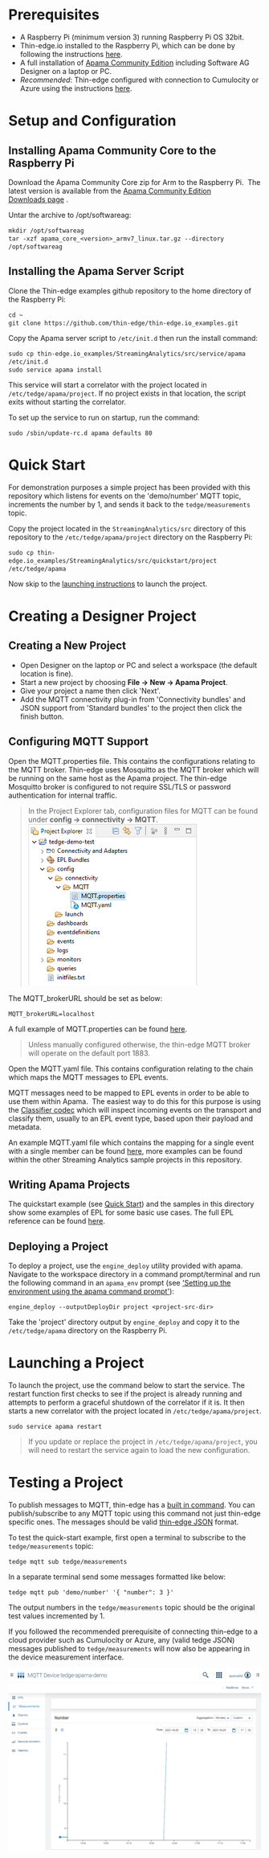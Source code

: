# Prerequisites

- A Raspberry Pi (minimum version 3) running Raspberry Pi OS 32bit. 
- Thin-edge.io installed to the Raspberry Pi, which can be done by following the instructions [here](https://github.com/thin-edge/thin-edge.io/blob/main/docs/src/howto-guides/002_installation.md).
- A full installation of [Apama Community Edition](https://apamacommunity.com/downloads/) including Software AG Designer on a laptop or PC.
- _Recommended_: Thin-edge configured with connection to Cumulocity or Azure using the instructions [here](https://github.com/thin-edge/thin-edge.io/blob/main/docs/src/howto-guides/004_connect.md).


# Setup and Configuration
## Installing Apama Community Core to the Raspberry Pi
Download the Apama Community Core zip for Arm to the Raspberry Pi.  The latest version is available from the [Apama Community Edition Downloads page](https://www.apamacommunity.com/downloads/) .

Untar the archive to /opt/softwareag:

```
mkdir /opt/softwareag
tar -xzf apama_core_<version>_armv7_linux.tar.gz --directory /opt/softwareag
```

## Installing the Apama Server Script
Clone the Thin-edge examples github repository to the home directory of the Raspberry Pi:

```
cd ~
git clone https://github.com/thin-edge/thin-edge.io_examples.git
```

Copy the Apama server script to `/etc/init.d` then run the install command:

```
sudo cp thin-edge.io_examples/StreamingAnalytics/src/service/apama /etc/init.d
sudo service apama install
```

This service will start a correlator with the project located in `/etc/tedge/apama/project`.  If no project exists in that location, the script exits without starting the correlator.

To set up the service to run on startup, run the command:
```
sudo /sbin/update-rc.d apama defaults 80
```

# Quick Start
For demonstration purposes a simple project has been provided with this repository which listens 
for events on the 'demo/number' MQTT topic, increments the number by 1, and sends it back to the 
`tedge/measurements` topic.

Copy the project located in the `StreamingAnalytics/src` directory of this repository to the 
`/etc/tedge/apama/project` directory on the Raspberry Pi:

```
sudo cp thin-edge.io_examples/StreamingAnalytics/src/quickstart/project /etc/tedge/apama
```
Now skip to the [launching instructions](#launching-a-project) to launch the project.

# Creating a Designer Project
## Creating a New Project
- Open Designer on the laptop or PC and select a workspace (the default location is fine).
- Start a new project by choosing __File → New → Apama Project__.
- Give your project a name then click 'Next'.
- Add the MQTT connectivity plug-in from 'Connectivity bundles' and JSON support from 'Standard 
bundles' to the project then click the  finish button.

## Configuring MQTT Support
Open the MQTT.properties file.  This contains the configurations relating to the MQTT broker. 
Thin-edge uses Mosquitto as the MQTT broker which will be running on the same host as the Apama 
project.  The thin-edge Mosquitto broker is configured to not require SSL/TLS or password 
authentication for internal traffic. 

>In the Project Explorer tab, configuration files for MQTT can be found under __config → 
connectivity → MQTT__. ![The project explorer tab](src/images/proj-explorer.png)

The MQTT_brokerURL should be set as below:
```
MQTT_brokerURL=localhost
```
A full example of MQTT.properties can be found [here](src/quickstart/project/config/connectivity/MQTT/MQTT.properties).

>Unless manually configured otherwise, the thin-edge MQTT broker will operate on the default 
port 1883.

Open the MQTT.yaml file.  This contains configuration relating to the chain which maps the MQTT 
messages to EPL events.

MQTT messages need to be mapped to EPL events in order to be able to use them within Apama.  The 
easiest way to do this for this purpose is using the 
[Classifier codec](https://www.apamacommunity.com/documents/10.11.0.1/apama_10.11.0.1_webhelp/apama-webhelp/#page/apama-webhelp%2Fco-ConApaAppToExtCom_classifier_codec.html%23wwconnect_header) 
which will inspect incoming events on the transport and classify them, usually to an EPL event 
type, based upon their payload and metadata.  

An example MQTT.yaml file which contains the mapping for a single event with a single member can 
be found [here](src/quickstart/project/config/connectivity/MQTT/MQTT.yaml), more examples can be 
found within the other Streaming Analytics sample projects in this repository.

## Writing Apama Projects

The quickstart example (see [Quick Start](#quick-start)) and the samples in this directory show 
some examples of EPL for some basic use cases.  The full EPL reference can be found 
[here](https://www.apamacommunity.com/documents/10.11.0.1/apama_10.11.0.1_webhelp/ApamaDoc/index.html).


## Deploying a Project
To deploy a project, use the `engine_deploy` utility provided with apama.  Navigate to the 
workspace directory in a command prompt/terminal and run the following command in an `apama_env` 
prompt (see ['Setting up the environment using the apama command prompt'](https://www.apamacommunity.com/documents/10.11.0.1/apama_10.11.0.1_webhelp/apama-webhelp/#page/apama-webhelp%2Fco-DepAndManApaApp_setting_up_the_environment_using_the_apama_command_prompt.html)):
```
engine_deploy --outputDeployDir project <project-src-dir>
```
Take the 'project' directory output by `engine_deploy` and copy it to the `/etc/tedge/apama` 
directory on the Raspberry Pi.

# Launching a Project
To launch the project, use the command below to start the service.  The restart function first 
checks to see if the project is already running and attempts to perform a graceful shutdown of 
the correlator if it is.  It then starts a new correlator with the project located in 
`/etc/tedge/apama/project`.

```
sudo service apama restart
```

>If you update or replace the project in `/etc/tedge/apama/project`, you will need to restart 
the service again to load the new configuration.

# Testing a Project
To publish messages to MQTT, thin-edge has a [built in command](https://github.com/thin-edge/thin-edge.io/blob/main/docs/src/howto-guides/005_pub_sub.md).  You can publish/subscribe to any 
MQTT topic using this command not just thin-edge specific ones.  The messages should be valid 
[thin-edge JSON](https://github.com/thin-edge/thin-edge.io/blob/main/docs/src/architecture/thin-edge-json.md) format.

To test the quick-start example, first open a terminal to subscribe to the `tedge/measurements` 
topic:

``` 
tedge mqtt sub tedge/measurements
```
In a separate terminal send some messages formatted like below:
```
tedge mqtt pub 'demo/number' '{ "number": 3 }'
```

The output numbers in the `tedge/measurements` topic should be the original test values 
incremented by 1.

If you followed the recommended prerequisite of connecting thin-edge to a cloud provider such as 
Cumulocity or Azure, any (valid tedge JSON) messages published to `tedge/measurements` will now also be appearing 
in the device measurement interface.

![Number appearing in Cumulocity](src/images/number-in-cumulocity.png)